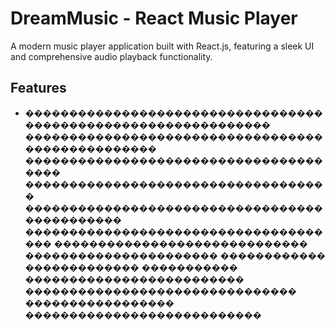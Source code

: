 # DreamMusic - React Music Player

A modern music player application built with React.js, featuring a sleek UI and comprehensive audio playback functionality.

## Features

- ��������������������������������������������������������������
�������������������������������������������������
��������������������������������������
�����������������������������������
���������������������������������������������
�������������������������������������
�����������������������������
����������������������
������������
�������������
�����������
�������������������������
�������������������������������
�����������������
���������������������������
